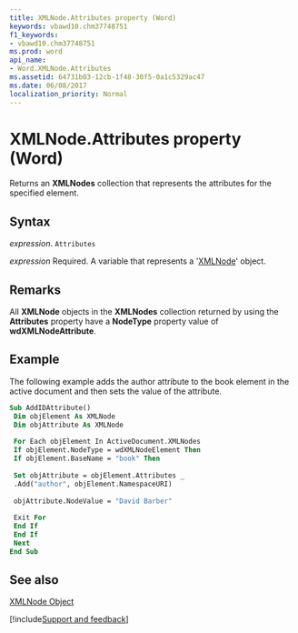 ```yaml
---
title: XMLNode.Attributes property (Word)
keywords: vbawd10.chm37748751
f1_keywords:
- vbawd10.chm37748751
ms.prod: word
api_name:
- Word.XMLNode.Attributes
ms.assetid: 64731b03-12cb-1f48-30f5-0a1c5329ac47
ms.date: 06/08/2017
localization_priority: Normal
---
```



# XMLNode.Attributes property (Word)

Returns an  **XMLNodes** collection that represents the attributes for the specified element.


## Syntax

_expression_. `Attributes`

_expression_ Required. A variable that represents a '[XMLNode](Word.XMLNode.md)' object.


## Remarks

All  **XMLNode** objects in the **XMLNodes** collection returned by using the **Attributes** property have a **NodeType** property value of **wdXMLNodeAttribute**.


## Example

The following example adds the author attribute to the book element in the active document and then sets the value of the attribute.


```vb
Sub AddIDAttribute() 
 Dim objElement As XMLNode 
 Dim objAttribute As XMLNode 
 
 For Each objElement In ActiveDocument.XMLNodes 
 If objElement.NodeType = wdXMLNodeElement Then 
 If objElement.BaseName = "book" Then 
 
 Set objAttribute = objElement.Attributes _ 
 .Add("author", objElement.NamespaceURI) 
 
 objAttribute.NodeValue = "David Barber" 
 
 Exit For 
 End If 
 End If 
 Next 
End Sub
```


## See also


[XMLNode Object](Word.XMLNode.md)

[!include[Support and feedback](~/includes/feedback-boilerplate.md)]